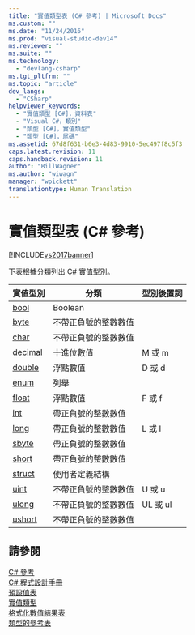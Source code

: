 ```yaml
---
title: "實值類型表 (C# 參考) | Microsoft Docs"
ms.custom: ""
ms.date: "11/24/2016"
ms.prod: "visual-studio-dev14"
ms.reviewer: ""
ms.suite: ""
ms.technology: 
  - "devlang-csharp"
ms.tgt_pltfrm: ""
ms.topic: "article"
dev_langs: 
  - "CSharp"
helpviewer_keywords: 
  - "實值類型 [C#]，資料表"
  - "Visual C#，類別"
  - "類型 [C#]，實值類型"
  - "類型 [C#]，尾碼"
ms.assetid: 67d8f631-b6e3-4d83-9910-5ec497f8c5f3
caps.latest.revision: 11
caps.handback.revision: 11
author: "BillWagner"
ms.author: "wiwagn"
manager: "wpickett"
translationtype: Human Translation
---
```

# 實值類型表 (C# 參考)
[!INCLUDE[vs2017banner](../../../csharp/includes/vs2017banner.md)]

下表根據分類列出 C\# 實值型別。  
  
|實值型別|分類|型別後置詞|  
|----------|--------|-----------|  
|[bool](../../../csharp/language-reference/keywords/bool.md)|Boolean||  
|[byte](../../../csharp/language-reference/keywords/byte.md)|不帶正負號的整數數值||  
|[char](../../../csharp/language-reference/keywords/char.md)|不帶正負號的整數數值||  
|[decimal](../../../csharp/language-reference/keywords/decimal.md)|十進位數值|M 或 m|  
|[double](../../../csharp/language-reference/keywords/double.md)|浮點數值|D 或 d|  
|[enum](../../../csharp/language-reference/keywords/enum.md)|列舉||  
|[float](../../../csharp/language-reference/keywords/float.md)|浮點數值|F 或 f|  
|[int](../../../csharp/language-reference/keywords/int.md)|帶正負號的整數數值||  
|[long](../../../csharp/language-reference/keywords/long.md)|帶正負號的整數數值|L 或 l|  
|[sbyte](../../../csharp/language-reference/keywords/sbyte.md)|帶正負號的整數數值||  
|[short](../../../csharp/language-reference/keywords/short.md)|帶正負號的整數數值||  
|[struct](../../../csharp/language-reference/keywords/struct.md)|使用者定義結構||  
|[uint](../../../csharp/language-reference/keywords/uint.md)|不帶正負號的整數數值|U 或 u|  
|[ulong](../../../csharp/language-reference/keywords/ulong.md)|不帶正負號的整數數值|UL 或 ul|  
|[ushort](../../../csharp/language-reference/keywords/ushort.md)|不帶正負號的整數數值||  
  
## 請參閱  
 [C\# 參考](../../../csharp/language-reference/index.md)   
 [C\# 程式設計手冊](../../../csharp/programming-guide/index.md)   
 [預設值表](../../../csharp/language-reference/keywords/default-values-table.md)   
 [實值類型](../../../csharp/language-reference/keywords/value-types.md)   
 [格式化數值結果表](../../../csharp/language-reference/keywords/formatting-numeric-results-table.md)   
 [類型的參考表](../../../csharp/language-reference/keywords/reference-tables-for-types.md)
